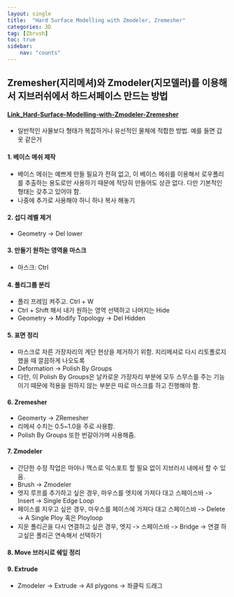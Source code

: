 ```yaml
---
layout: single
title:  "Hard Surface Modelling with Zmodeler, Zremesher"
categories: 3D
tag: [Zbrush] 
toc: true
sidebar:
    nav: "counts"
---
```

## Zremesher(지리메셔)와 Zmodeler(지모델러)를 이용해서 지브러쉬에서 하드서페이스 만드는 방법
#### [Link_Hard-Surface-Modelling-with-Zmodeler-Zremesher](https://www.youtube.com/watch?v=QsdDtBQ2zw0)

- 일반적인 사물보다 형태가 복잡하거나 유선적인 물체에 적합한 방법. 예를 들면 갑옷 같은거   

#### 1. 베이스 메쉬 제작   
- 베이스 메쉬는 예쁘게 만들 필요가 전혀 없고, 이 베이스 메쉬를 이용해서 로우폴리를 추출하는 용도로만 사용하기 때문에 적당히 만들어도 상관 없다. 다만 기본적인 형태는 갖추고 있어야 함.   
- 나중에 추가로 사용해야 하니 하나 복사 해놓기   

#### 2. 섭디 레벨 제거   
- Geometry -> Del lower   

#### 3. 만들기 원하는 영역을 마스크
- 마스크: Ctrl

#### 4. 폴리그룹 분리
- 폴리 프레임 켜주고. Ctrl + W   
- Ctrl + Shift 해서 내가 원하는 영역 선택하고 나머지는 Hide   
- Geometry -> Modify Topology -> Del Hidden   

#### 5. 표면 정리
- 마스크로 자른 가장자리의 계단 현상을 제거하기 위함. 지리메셔로 다시 리토폴로지 했을 때 깔끔하게 나오도록   
- Deformation -> Polish By Groups
- 다만, 이 Polish By Groups은 날카로운 가장자리 부분에 모두 스무스를 주는 기능이기 때문에 적용을 원하지 않는 부분은 따로 마스크를 하고 진행해야 함. 

#### 6. Zremesher
- Geomerty -> ZRemesher
- 리메셔 수치는 0.5~1.0을 주로 사용함.
- Polish By Groups 또한 번갈아가며 사용해줌.   

#### 7. Zmodeler
- 간단한 수정 작업은 마야나 맥스로 익스포트 할 필요 없이 지브러시 내에서 할 수 있음.   
- Brush -> Zmodeler   
- 엣지 루프를 추가하고 싶은 경우, 마우스를 엣지에 가져다 대고 스페이스바 -> Insert -> Single Edge Loop   
- 페이스를 지우고 싶은 경우, 마우스를 페이스에 가져다 대고 스페이스바 -> Delete -> A Single Ploy 혹은 Ployloop   
- 지운 폴리곤을 다시 연결하고 싶은 경우, 엣지 -> 스페이스바 -> Bridge -> 연결 하고싶은 폴리곤 연속해서 선택하기   

#### 8. Move 브러시로 쉐잎 정리

#### 9. Extrude
- Zmodeler -> Extrude -> All plygons -> 좌클릭 드래그   

